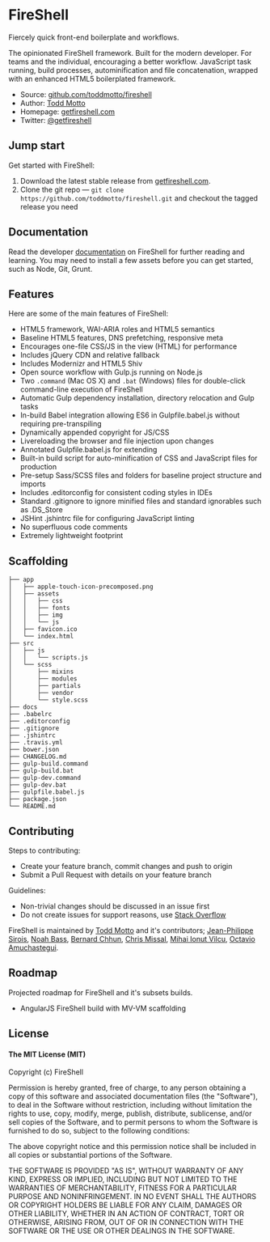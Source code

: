# FireShell

Fiercely quick front-end boilerplate and workflows.

The opinionated FireShell framework. Built for the modern developer. For teams and the individual, encouraging a better workflow. JavaScript task running, build processes, autominification and file concatenation, wrapped with an enhanced HTML5 boilerplated framework.

* Source: [github.com/toddmotto/fireshell](http://github.com/toddmotto/fireshell)
* Author: [Todd Motto](http://toddmotto.com)
* Homepage: [getfireshell.com](http://getfireshell.com)
* Twitter: [@getfireshell](http://twitter.com/getfireshell)

## Jump start

Get started with FireShell:

1. Download the latest stable release from
   [getfireshell.com](http://getfireshell.com).
2. Clone the git repo — `git clone
   https://github.com/toddmotto/fireshell.git` and checkout the tagged release you need

## Documentation

Read the developer [documentation](//github.com/toddmotto/fireshell/blob/master/docs/DOCS.md) on FireShell for further reading and learning. You may need to install a few assets before you can get started, such as Node, Git, Grunt.

## Features

Here are some of the main features of FireShell:

* HTML5 framework, WAI-ARIA roles and HTML5 semantics
* Baseline HTML5 features, DNS prefetching, responsive meta
* Encourages one-file CSS/JS in the view (HTML) for performance
* Includes jQuery CDN and relative fallback
* Includes Modernizr and HTML5 Shiv
* Open source workflow with Gulp.js running on Node.js
* Two `.command` (Mac OS X) and `.bat` (Windows) files for double-click command-line execution of FireShell
* Automatic Gulp dependency installation, directory relocation and Gulp tasks
* In-build Babel integration allowing ES6 in Gulpfile.babel.js without requiring pre-transpiling
* Dynamically appended copyright for JS/CSS
* Livereloading the browser and file injection upon changes
* Annotated Gulpfile.babel.js for extending
* Built-in build script for auto-minification of CSS and JavaScript files for production
* Pre-setup Sass/SCSS files and folders for baseline project structure and imports
* Includes .editorconfig for consistent coding styles in IDEs
* Standard .gitignore to ignore minified files and standard ignorables such as .DS_Store
* JSHint .jshintrc file for configuring JavaScript linting
* No superfluous code comments
* Extremely lightweight footprint

## Scaffolding

````
├── app
│   ├── apple-touch-icon-precomposed.png
│   ├── assets
│   │   ├── css
│   │   ├── fonts
│   │   ├── img
│   │   └── js
│   ├── favicon.ico
│   └── index.html
├── src
│   ├── js
│   │   └── scripts.js
│   └── scss
│       ├── mixins
│       ├── modules
│       ├── partials
│       ├── vendor
│       └── style.scss
├── docs
├── .babelrc
├── .editorconfig
├── .gitignore
├── .jshintrc
├── .travis.yml
├── bower.json
├── CHANGELOG.md
├── gulp-build.command
├── gulp-build.bat
├── gulp-dev.command
├── gulp-dev.bat
├── gulpfile.babel.js
├── package.json
└── README.md
````

## Contributing

Steps to contributing:

* Create your feature branch, commit changes and push to origin
* Submit a Pull Request with details on your feature branch

Guidelines:
* Non-trivial changes should be discussed in an issue first
* Do not create issues for support reasons, use [Stack Overflow](http://stackoverflow.com)

FireShell is maintained by [Todd Motto](//github.com/toddmotto) and it's contributors; [Jean-Philippe Sirois](//github.com/jpsirois), [Noah Bass](//github.com/noahbass), [Bernard Chhun](//github.com/bchhun), [Chris Missal](//github.com/ChrisMissal), [Mihai Ionut Vilcu](//github.com/ionutvmi), [Octavio Amuchastegui](//github.com/octavioamu).

## Roadmap

Projected roadmap for FireShell and it's subsets builds.

* AngularJS FireShell build with MV-VM scaffolding

## License

#### The MIT License (MIT)

Copyright (c) FireShell

Permission is hereby granted, free of charge, to any person obtaining a copy of
this software and associated documentation files (the "Software"), to deal in
the Software without restriction, including without limitation the rights to
use, copy, modify, merge, publish, distribute, sublicense, and/or sell copies
of the Software, and to permit persons to whom the Software is furnished to do
so, subject to the following conditions:

The above copyright notice and this permission notice shall be included in all
copies or substantial portions of the Software.

THE SOFTWARE IS PROVIDED "AS IS", WITHOUT WARRANTY OF ANY KIND, EXPRESS OR
IMPLIED, INCLUDING BUT NOT LIMITED TO THE WARRANTIES OF MERCHANTABILITY,
FITNESS FOR A PARTICULAR PURPOSE AND NONINFRINGEMENT. IN NO EVENT SHALL THE
AUTHORS OR COPYRIGHT HOLDERS BE LIABLE FOR ANY CLAIM, DAMAGES OR OTHER
LIABILITY, WHETHER IN AN ACTION OF CONTRACT, TORT OR OTHERWISE, ARISING FROM,
OUT OF OR IN CONNECTION WITH THE SOFTWARE OR THE USE OR OTHER DEALINGS IN THE
SOFTWARE.
